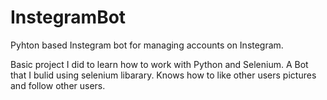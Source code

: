 # InstegramBot
Pyhton based Instegram bot for managing accounts on Instegram.

Basic project I did to learn how to work with Python and Selenium.
A Bot that I bulid using selenium libarary.
Knows how to like other users pictures and follow other users.
